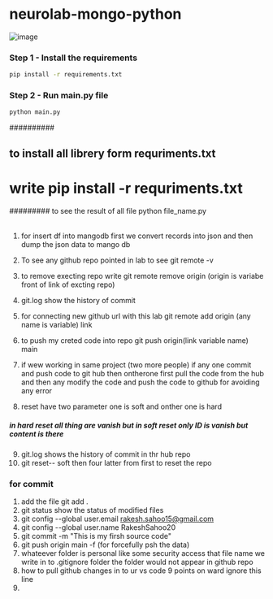 # neurolab-mongo-python

![image](https://user-images.githubusercontent.com/57321948/196933065-4b16c235-f3b9-4391-9cfe-4affcec87c35.png)

### Step 1 - Install the requirements

```bash
pip install -r requirements.txt
```

### Step 2 - Run main.py file

```bash
python main.py
```
  ##########

  ## to install all librery form requriments.txt
  # write pip install -r requriments.txt

  #########
to see the result of all file python file_name.py
######

1. for insert df into mangodb first we convert records into json and then dump the json data to mango db
2. To see any github repo pointed in lab to see git remote -v
3. to remove execting repo write git remote remove origin (origin is variabe front of link of excting repo)
4. git.log show the history of commit
5.  for connecting new github url with this lab git remote add origin (any name is variable) link

6. to push my creted code into repo git push origin(link variable name) main

7. if wew working in same project (two more people) if any one commit and push code to git hub then ontherone first pull the code from the hub and then any modify the code and push the code to github for avoiding any error

8. reset have two parameter one is soft and onther one is hard
##### in hard reset all thing are vanish but in soft reset only ID is vanish but content is there
9. git.log shows the history of commit in thr hub repo
10. git reset-- soft then four latter from first to reset the repo

### for commit
1. add the file git add .
2. git status show the status of modified files
3. git config --global user.email rakesh.sahoo15@gmail.com
4. git config --global user.name RakeshSahoo20
5. git commit -m "This is my firsh source code"
6. git push origin main -f (for forcefully psh the data)
7. whateever folder is personal like some security access that file name we write in to .gitignore folder the folder would not appear in github repo
8. how to pull github changes in to ur vs code 9 points on ward ignore this line
9. 
